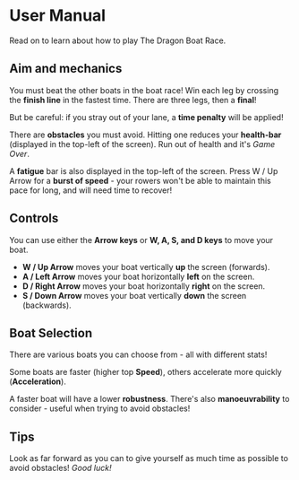 # User Manual #

Read on to learn about how to play The Dragon Boat Race.

## Aim and mechanics ##
You must beat the other boats in the boat race! Win each leg by crossing the **finish line** in the fastest time. There are three legs, then a **final**!

But be careful: if you stray out of your lane, a **time penalty** will be applied!

There are **obstacles** you must avoid. Hitting one reduces your **health-bar** (displayed in the top-left of the screen). Run out of health and it's _Game Over_.

A **fatigue** bar is also displayed in the top-left of the screen. Press W / Up Arrow for a **burst of speed** - your rowers won't be able to maintain this pace for long, and will need time to recover!

## Controls ##

You can use either the **Arrow keys** or **W, A, S, and D keys** to move your boat.

- **W / Up Arrow** moves your boat vertically **up** the screen (forwards).
- **A / Left Arrow** moves your boat horizontally **left** on the screen.
- **D / Right Arrow** moves your boat horizontally **right** on the screen.
- **S / Down Arrow** moves your boat vertically **down** the screen (backwards).

## Boat Selection ## 
There are various boats you can choose from - all with different stats!

Some boats are faster (higher top **Speed**), others accelerate more quickly (**Acceleration**).

A faster boat will have a lower **robustness**. There's also **manoeuvrability** to consider - useful when trying to avoid obstacles!

## Tips ##
Look as far forward as you can to give yourself as much time as possible to avoid obstacles! _Good luck!_ 

